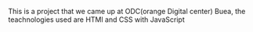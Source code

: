 This is a project that we came up at ODC(orange Digital center) Buea, the teachnologies used are HTMl and CSS with JavaScript
